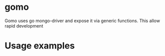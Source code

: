 # gomo
Gomo uses go mongo-driver and expose it via generic functions. This allow rapid development 

# Usage examples


